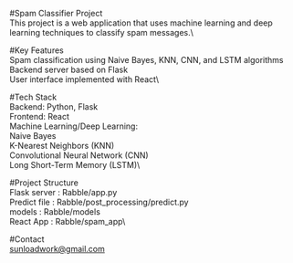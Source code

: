 #Spam Classifier Project\
  This project is a web application that uses machine learning and deep learning techniques to classify spam messages.\

#Key Features\
  Spam classification using Naive Bayes, KNN, CNN, and LSTM algorithms\
  Backend server based on Flask\
  User interface implemented with React\

#Tech Stack\
 Backend: Python, Flask\
 Frontend: React\
 Machine Learning/Deep Learning:\
  Naive Bayes\
  K-Nearest Neighbors (KNN)\
  Convolutional Neural Network (CNN)\
  Long Short-Term Memory (LSTM)\

#Project Structure\
 Flask server : Rabble/app.py\
 Predict file : Rabble/post_processing/predict.py\
 models : Rabble/models\
 React App : Rabble/spam_app\
 
#Contact\
 sunloadwork@gmail.com
